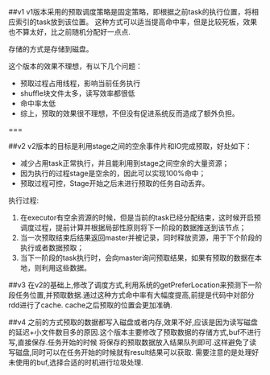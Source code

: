 ##v1
v1版本采用的预取调度策略是固定策略，即根据之前task的执行位置，将相应索引的task放到该位置。
这种方式可以适当提高命中率，但是比较死板，效果也不算太好，比之前随机分配好一点点.

存储的方式是存储到磁盘。

这个版本的效果不理想，有以下几个问题：

+   预取过程占用线程，影响当前任务执行
+   shuffle块文件太多，读写效率都很低
+   命中率太低
+   综上，预取的效果很不理想，不但没有促进系统反而造成了额外负担。

===

##v2
v2版本的目标是利用stage之间的空余事件片和IO完成预取，好处如下：

+   减少占用task正常执行，并且能利用到stage之间空余的大量资源；
+   因为执行的过程stage是空余的，因此可以实现100%命中；
+   预取过程可控，Stage开始之后未进行预取的任务自动丢弃。

执行过程:

1.  在executor有空余资源的时候，但是当前的task已经分配结束，这时候开启预调度过程，提前计算并根据局部性原则将下一阶段的数据推送到该节点；
2.  当一次预取结束后结果返回master并被记录，同时释放资源，用于下个阶段的执行或者数据预取；  
3.  当下一阶段的task执行时，会向master询问预取结果，如果有预取的数据在本地，则利用这些数据。

##v3
在v2的基础上,修改了调度方式,利用系统的getPreferLocation来预测下一阶段任务位置,并预取数据.通过这种方式命中率有大幅度提高,前提是代码中对部分rdd进行了cache.
cache之后预取的位置会更加准确.

##v4
之前的方式预取的数据都写入磁盘或者内存,效果不好,应该是因为读写磁盘的延迟+小文件数目多的原因.这个版本主要修改了预取数据的存储方式,buf不进行写,直接保存.任务开始的时候
将保存的预取数据放入结果队列即可.这样避免了读写磁盘,同时可以在任务开始的时候就有result结果可以获取.
需要注意的是处理好未使用的buf,选择合适的时机进行垃圾处理.